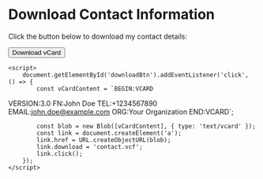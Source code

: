 <html lang="en">
<head>
    <meta charset="UTF-8">
    <meta name="viewport" content="width=device-width, initial-scale=1.0">
    <title>Contact Information</title>
</head>
<body>
    <h1>Download Contact Information</h1>
    <p>Click the button below to download my contact details:</p>
    <button id="downloadBtn">Download vCard</button>

    <script>
        document.getElementById('downloadBtn').addEventListener('click', () => {
            const vCardContent = `BEGIN:VCARD
VERSION:3.0
FN:John Doe
TEL:+1234567890
EMAIL:john.doe@example.com
ORG:Your Organization
END:VCARD`;

            const blob = new Blob([vCardContent], { type: 'text/vcard' });
            const link = document.createElement('a');
            link.href = URL.createObjectURL(blob);
            link.download = 'contact.vcf';
            link.click();
        });
    </script>
</body>
</html>
